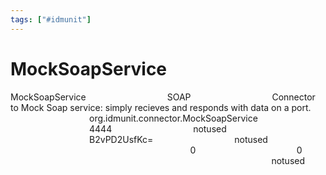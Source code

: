 ```yaml
---
tags: ["#idmunit"]
---
```

# MockSoapService

MockSoapService
<connection><!--  SOAP -->
                                <name>SOAP</name>
                                <description>Connector to Mock Soap service: simply recieves and responds with data on a port.</description>
                                <type>org.idmunit.connector.MockSoapService</type>
                                <server>4444</server>
                                <user>notused</user>
                                <password>B2vPD2UsfKc=</password>
                                <keystore-path>notused</keystore-path>          
                                <multiplier>
                                        <retry>0</retry>
                                        <wait>0</wait>
                                </multiplier>
                                <substitutions>
                                        <substitution>notused</substitution>
                                </substitutions>                                
                                <data-injections>
                                        <data-injection/>
                                </data-injections>
                        </connection>
